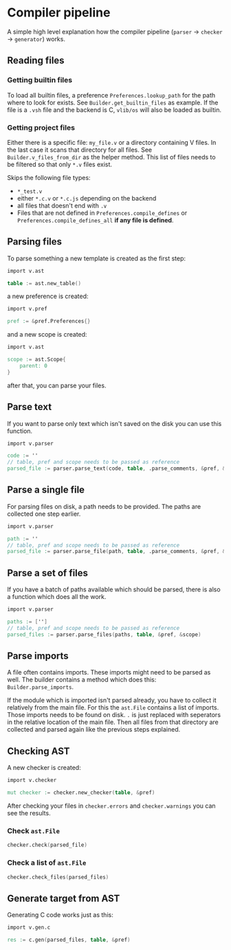 # Compiler pipeline
A simple high level explanation
how the compiler pipeline (`parser` -> `checker` -> `generator`) works.

## Reading files
### Getting builtin files
To load all builtin files,
a preference `Preferences.lookup_path` for the path where to look for exists.
See `Builder.get_builtin_files` as example.
If the file is a `.vsh` file and the backend is C, `vlib/os` will also be loaded as builtin.

### Getting project files
Either there is a specific file: `my_file.v` or a directory containing V files.
In the last case it scans that directory for all files.
See `Builder.v_files_from_dir` as the helper method.
This list of files needs to be filtered so that only `*.v` files exist.

Skips the following file types:
- `*_test.v`
- either `*.c.v` or `*.c.js` depending on the backend
- all files that doesn't end with `.v`
- Files that are not defined in `Preferences.compile_defines`
or `Preferences.compile_defines_all` **if any file is defined**.

## Parsing files
To parse something a new template is created as the first step:
```v
import v.ast

table := ast.new_table()
```

a new preference is created:
```v
import v.pref

pref := &pref.Preferences{}
```

and a new scope is created:
```v
import v.ast

scope := ast.Scope{
	parent: 0
}
```
after that, you can parse your files.

## Parse text
If you want to parse only text which isn't saved on the disk you can use this function.
```v oksyntax
import v.parser

code := ''
// table, pref and scope needs to be passed as reference
parsed_file := parser.parse_text(code, table, .parse_comments, &pref, &scope)
```

## Parse a single file
For parsing files on disk, a path needs to be provided.
The paths are collected one step earlier.
```v oksyntax
import v.parser

path := ''
// table, pref and scope needs to be passed as reference
parsed_file := parser.parse_file(path, table, .parse_comments, &pref, &scope)
```

## Parse a set of files
If you have a batch of paths available which should be parsed,
there is also a function which does all the work.
```v oksyntax
import v.parser

paths := ['']
// table, pref and scope needs to be passed as reference
parsed_files := parser.parse_files(paths, table, &pref, &scope)
```

## Parse imports
A file often contains imports. These imports might need to be parsed as well.
The builder contains a method which does this: `Builder.parse_imports`.

If the module which is imported isn't parsed already,
you have to collect it relatively from the main file.
For this the `ast.File` contains a list of imports.
Those imports needs to be found on disk.
`.` is just replaced with seperators in the relative location of the main file.
Then all files from that directory are collected and parsed again like the previous steps explained.

## Checking AST
A new checker is created:
```v oksyntax
import v.checker

mut checker := checker.new_checker(table, &pref)
```

After checking your files in `checker.errors` and `checker.warnings` you can see the results.

### Check `ast.File`
```v oksyntax
checker.check(parsed_file)
```

### Check a list of `ast.File`
```v oksyntax
checker.check_files(parsed_files)
```

## Generate target from AST
Generating C code works just as this:
```v oksyntax
import v.gen.c

res := c.gen(parsed_files, table, &pref)
```

